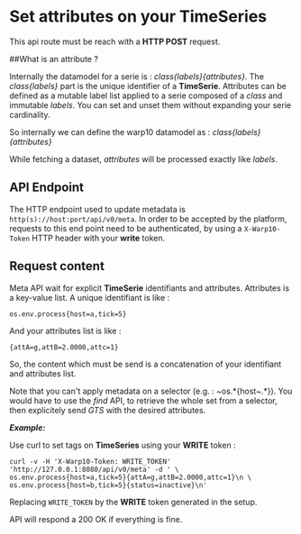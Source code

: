 # Set attributes on your TimeSeries

This api route must be reach with a **HTTP POST** request.

##What is an attribute ?

Internally the datamodel for a serie is : *class{labels}{attributes}*. The *class{labels}* part is the unique identifier of a **TimeSerie**.
Attributes can be defined as a mutable label list applied to a serie composed of a *class* and immutable *labels*.
You can set and unset them without expanding your serie cardinality.  

So internally we can define the warp10 datamodel as : *class{labels}{attributes}* 

While fetching a dataset, *attributes* will be processed exactly like *labels*.

## API Endpoint
The HTTP endpoint used to update metadata is `http(s)://host:port/api/v0/meta`. 
In order to be accepted by the platform, 
requests to this end point need to be authenticated, 
by using a `X-Warp10-Token` HTTP header with your **write** token.


## Request content

Meta API wait for explicit **TimeSerie** identifiants and attributes. Attributes is a key-value list.
A unique identifiant is like :

```
os.env.process{host=a,tick=5}
```

And your attributes list is like :

```
{attA=g,attB=2.0000,attc=1}
``` 

So, the content which must be send is a concatenation of your identifiant and attributes list.

Note that you can't apply metadata on a selector (e.g. : ~os.*{host~.*}). 
You would have to use the *find* API, to retrieve the whole set from a selector, then explicitely send *GTS* with the desired attributes.

***Example:***  

Use curl to set tags on **TimeSeries** using your **WRITE** token :
```
curl -v -H 'X-Warp10-Token: WRITE_TOKEN' 'http://127.0.0.1:8080/api/v0/meta' -d ' \ 
os.env.process{host=a,tick=5}{attA=g,attB=2.0000,attc=1}\n \
os.env.process{host=b,tick=5}{status=inactive}\n'
```
Replacing `WRITE_TOKEN` by the **WRITE** token generated in the setup.

API will respond a 200 OK if everything is fine. 
